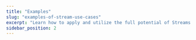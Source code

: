 ```yaml
---
title: "Examples"
slug: "examples-of-stream-use-cases"
excerpt: "Learn how to apply and utilize the full potential of Streams API with our more advanced examples."
sidebar_position: 2
---
```

